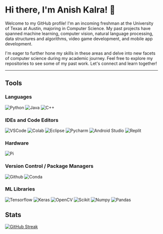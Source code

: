 # Hi there, I'm Anish Kalra! 👋

Welcome to my GitHub profile! I'm an incoming freshman at the University of Texas at Austin, majoring in Computer Science. My past projects have spanned machine learning, computer vision, natural language processing, data structures and algorithms, video game development, and mobile app development.

I'm eager to further hone my skills in these areas and delve into new facets of computer science during my academic journey. Feel free to explore my repositories to see some of my past work. Let's connect and learn together!

---

## Tools

### Languages

![Python](https://img.shields.io/badge/Python-FFD43B?style=for-the-badge&logo=python&logoColor=blue)
![Java](https://img.shields.io/badge/Java-ED8B00?style=for-the-badge&logo=openjdk&logoColor=white)
![C++](https://img.shields.io/badge/C%2B%2B-00599C?style=for-the-badge&logo=c%2B%2B&logoColor=white)

### IDEs and Code Editors

![VSCode](https://img.shields.io/badge/VSCode-0078D4?style=for-the-badge&logo=visual%20studio%20code&logoColor=white)
![Colab](https://img.shields.io/badge/Colab-F9AB00?style=for-the-badge&logo=googlecolab&color=525252)
![Eclipse](https://img.shields.io/badge/Eclipse-2C2255?style=for-the-badge&logo=eclipse&logoColor=white)
![Pycharm](https://img.shields.io/badge/PyCharm-000000.svg?&style=for-the-badge&logo=PyCharm&logoColor=white)
![Android Studio](https://img.shields.io/badge/Android_Studio-3DDC84?style=for-the-badge&logo=android-studio&logoColor=white)
![Replit](https://img.shields.io/badge/replit-667881?style=for-the-badge&logo=replit&logoColor=white)

### Hardware
![Pi](https://img.shields.io/badge/Raspberry%20Pi-A22846?style=for-the-badge&logo=Raspberry%20Pi&logoColor=white)

### Version Control / Package Managers

![Github](https://img.shields.io/badge/GitHub-100000?style=for-the-badge&logo=github&logoColor=white)
![Conda](https://img.shields.io/badge/conda-342B029.svg?&style=for-the-badge&logo=anaconda&logoColor=white)

### ML Libraries
![Tensorflow](https://img.shields.io/badge/TensorFlow-FF6F00?style=for-the-badge&logo=TensorFlow&logoColor=white)
![Keras](https://img.shields.io/badge/Keras-FF0000?style=for-the-badge&logo=keras&logoColor=white)
![OpenCV](https://img.shields.io/badge/OpenCV-27338e?style=for-the-badge&logo=OpenCV&logoColor=white)
![Scikit](https://img.shields.io/badge/scikit_learn-F7931E?style=for-the-badge&logo=scikit-learn&logoColor=white)
![Numpy](https://img.shields.io/badge/Numpy-777BB4?style=for-the-badge&logo=numpy&logoColor=white)
![Pandas](https://img.shields.io/badge/Pandas-2C2D72?style=for-the-badge&logo=pandas&logoColor=white)

## Stats
[![GitHub Streak](https://streak-stats.demolab.com?user=AnishK05&theme=neon-palenight)](https://git.io/streak-stats)
